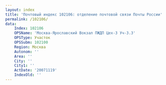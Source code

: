 ```yaml
---
layout: index
title: 'Почтовый индекс 102106: отделение почтовой связи Почты России'
permalink: /102106/
data:
    Index: 102106
    OPSName: 'Москва-Ярославский Вокзал ПЖДП Цех-3 Уч-3.3'
    OPSType: Участок
    OPSSubm: 102100
    Region: Москва
    Autonom: ''
    Area: ''
    City: ''
    City1: ''
    ActDate: '20071119'
    IndexOld: ''
---
```

